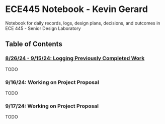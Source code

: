 # ECE445 Notebook - Kevin Gerard

Notebook for daily records, logs, design plans, decisions, and outcomes in ECE 445 - Senior Design Laboratory

## Table of Contents



### [8/26/24 - 9/15/24: Logging Previously Completed Work](https://gitlab.engr.illinois.edu/ece445/example-project/-/tree/master/notebooks/alex?ref_type=heads)

TODO

### 9/16/24: Working on Project Proposal

TODO

### 9/17/24: Working on Project Proposal

TODO
